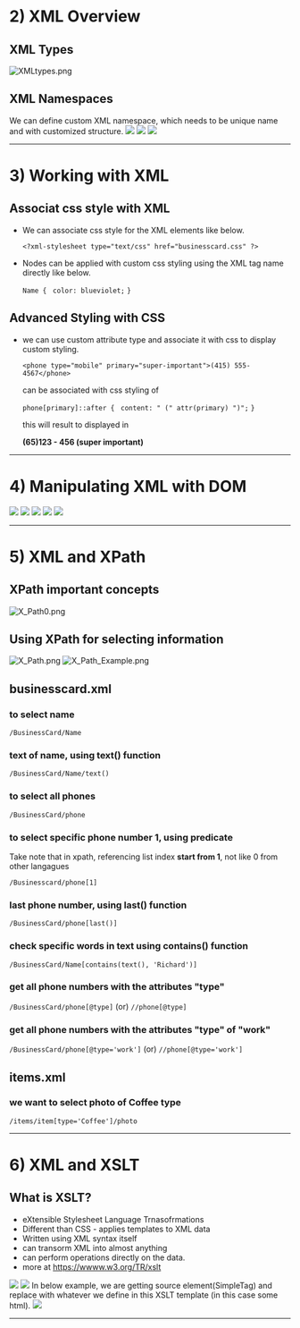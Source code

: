 # 2) XML Overview

## XML Types

![XMLtypes.png](img/XMLtypes.png)

## XML Namespaces

We can define custom XML namespace, which needs to be unique name and with customized structure.
![](img/XML_namespace1.png)
![](img/XML_namespace2.png)
![](img/XML_namespace3.png)

---

# 3) Working with XML

## Associat css style with XML

- We can associate css style for the XML elements like below.

  `<?xml-stylesheet type="text/css" href="businesscard.css" ?>`

- Nodes can be applied with custom css styling using the XML tag name directly like below.

  `Name {`
  ` color: blueviolet;`
  `}`

## Advanced Styling with CSS

- we can use custom attribute type and associate it with css to display custom styling.

  `<phone type="mobile" primary="super-important">(415) 555-4567</phone>`

  can be associated with css styling of

  `phone[primary]::after {`
  ` content: " (" attr(primary) ")";`
  `}`

  this will result to displayed in

  **(65)123 - 456 (super important)**

---

# 4) Manipulating XML with DOM

![](img/DOM1.png)
![](img/DOM2.png)
![](img/DOM3.png)
![](img/DOM4.png)
![](img/DOM5.png)

---

# 5) XML and XPath

## XPath important concepts

![X_Path0.png](img/X_Path0.png)

## Using XPath for selecting information

![X_Path.png](img/X_Path.png)
![X_Path_Example.png](img/X_Path_Example.png)

## businesscard.xml

### to select name

`/BusinessCard/Name`

### text of name, using text() function

`/BusinessCard/Name/text()`

### to select all phones

`/BusinessCard/phone`

### to select specific phone number 1, using predicate

Take note that in xpath, referencing list index **start from 1**, not like 0 from other langagues

`/Businesscard/phone[1]`

### last phone number, using last() function

`/BusinessCard/phone[last()]`

### check specific words in text using contains() function

`/BusinessCard/Name[contains(text(), 'Richard')]`

### get all phone numbers with the attributes "type"

`/BusinessCard/phone[@type]`
(or)
`//phone[@type]`

### get all phone numbers with the attributes "type" of "work"

`/BusinessCard/phone[@type='work']`
(or)
`//phone[@type='work']`

## items.xml

### we want to select photo of Coffee type

`/items/item[type='Coffee']/photo`

---

# 6) XML and XSLT

## What is XSLT?

- eXtensible Stylesheet Language Trnasofrmations
- Different than CSS - applies templates to XML data
- Written using XML syntax itself
- can transorm XML into almost anything
- can perform operations directly on the data.
- more at https://wwww.w3.org/TR/xslt

![](img/XSLT1.png)
![](img/XSLT2.png)
In below example, we are getting source element(SimpleTag) and replace with whatever we define in this XSLT template (in this case some html).
![](img/XSLT3.png)

---
